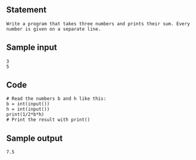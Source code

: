 ## Statement
```
Write a program that takes three numbers and prints their sum. Every number is given on a separate line.
```
## Sample input
```
3
5
```
## Code
```
# Read the numbers b and h like this:
b = int(input())
h = int(input())
print(1/2*b*h)
# Print the result with print()
```
## Sample output
```
7.5
```

